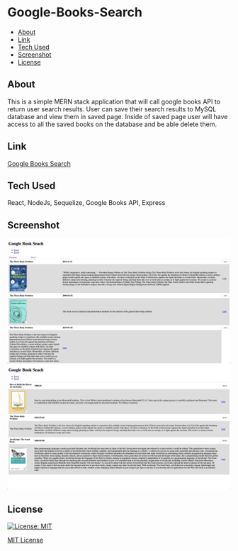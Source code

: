 # Google-Books-Search

- [About](#about)
- [Link](#link)
- [Tech Used](#Tech-Used)
- [Screenshot](#screenshot)
- [License](#license)

## About
This is a simple MERN stack application that will call google books API to return user search results. User can save their search results to MySQL database and view them in saved page. Inside of saved page user will have access to all the saved books on the database and be able delete them. 

## Link
[Google Books Search](https://frozen-anchorage-90956.herokuapp.com)

## Tech Used
React, NodeJs, Sequelize, Google Books API, Express

## Screenshot
![Screenshot](images/Screenshot1.png)
![Screenshot](images/Screenshot2.png)

## License
[![License: MIT](https://img.shields.io/badge/License-MIT-yellow.svg)](https://opensource.org/licenses/MIT)

[MIT License](LICENSE)